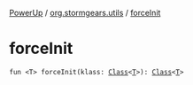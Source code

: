 [PowerUp](../index.md) / [org.stormgears.utils](index.md) / [forceInit](./force-init.md)

# forceInit

`fun <T> forceInit(klass: `[`Class`](http://docs.oracle.com/javase/8/docs/api/java/lang/Class.html)`<`[`T`](force-init.md#T)`>): `[`Class`](http://docs.oracle.com/javase/8/docs/api/java/lang/Class.html)`<`[`T`](force-init.md#T)`>`